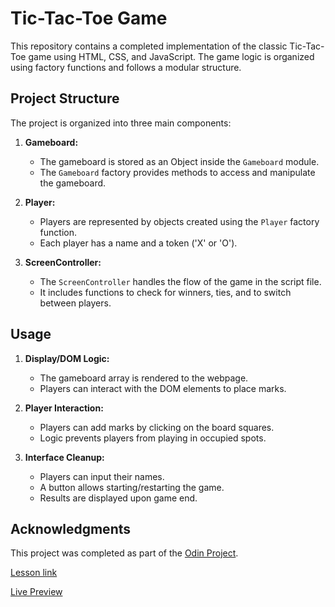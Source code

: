 # Tic-Tac-Toe Game

This repository contains a completed implementation of the classic Tic-Tac-Toe game using HTML, CSS, and JavaScript. The game logic is organized using factory functions and follows a modular structure.

## Project Structure

The project is organized into three main components:

1. **Gameboard:**

   - The gameboard is stored as an Object inside the `Gameboard` module.
   - The `Gameboard` factory provides methods to access and manipulate the gameboard.

2. **Player:**

   - Players are represented by objects created using the `Player` factory function.
   - Each player has a name and a token ('X' or 'O').

3. **ScreenController:**
   - The `ScreenController` handles the flow of the game in the script file.
   - It includes functions to check for winners, ties, and to switch between players.

## Usage

1. **Display/DOM Logic:**

   - The gameboard array is rendered to the webpage.
   - Players can interact with the DOM elements to place marks.

2. **Player Interaction:**

   - Players can add marks by clicking on the board squares.
   - Logic prevents players from playing in occupied spots.

3. **Interface Cleanup:**
   - Players can input their names.
   - A button allows starting/restarting the game.
   - Results are displayed upon game end.

## Acknowledgments

This project was completed as part of the [Odin Project](https://www.theodinproject.com/).

[Lesson link](https://www.theodinproject.com/lessons/javascript-tic-tac-toe)

[Live Preview](https://odilson-dev.github.io/tic-tac-toe-js/)
